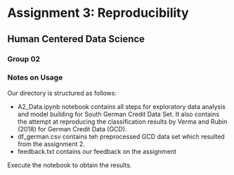 # Assignment 3: Reproducibility
## Human Centered Data Science
### Group 02
### Notes on Usage

Our directory is structured as follows:

* A2_Data.ipynb notebook contains all steps for exploratory data analysis and model building for South German Credit Data Set.
It also contains the attempt at reproducing the classification results by Verma and Rubin (2018) for German Credit Data (GCD).
* df_german.csv contains teh preprocessed GCD data set which resulted from the assignment 2.
* feedback.txt contains our feedback on the assignment

Execute the notebook to obtain the results.